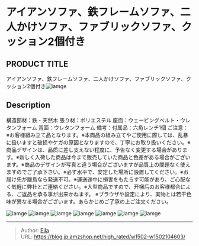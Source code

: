 # アイアンソファ、鉄フレームソファ、二人かけソファ、ファブリックソファ、クッション2個付き


## PRODUCT TITLE 

アイアンソファ、鉄フレームソファ、二人かけソファ、ファブリックソファ、クッション2個付き![iamge](https://b2bfiles1.gigab2b.cn/image/wkseller/17443/20230811_aecf654266406178576481f57976074b.jpg)

## Description

構造部材：鉄・天然木 張り材：ポリエステル 座面：ウェービングベルト・ウレタンフォーム 背面：ウレタンフォーム
備考：付属品：六角レンチ1個
ご注意： ※お客様組み立て品となります。※本商品の組み立てやご使用に際しては、乱暴に扱いますと破损やケガの原因となりますので、丁寧にお取り扱いください。※商品デザインは、品质に差し支えない程度に、予告なく変更する場合があります。※新しく入荷した商品は今まで贩売していた商品と色差がある場合がございます。※商品のデザインが写真と違う場合がございますが品質上の問題なく使えますのでご了承下さい。※必ず水平で、安定した場所に設置してください。※お届け先が離島なら発送不可。※運送途中に損害をもたらす可能があり、ご心配なく気軽に弊社とご連絡ください。※大型商品ですので、开梱后のお客様都合による、ご返品を承る事が出来かねます。
※ブラウザや設定により、実物とは若干色味が異なる場合がございます。あらかじめご了承の上ご注文ください。






![iamge](https://b2bfiles1.gigab2b.cn/image/wkseller/17443/20230811_cdbfff599f7b3307370a3d10ddd71fa8.jpg)
![iamge](https://b2bfiles1.gigab2b.cn/image/wkseller/17443/20230811_a27280f397b3506ddd92668f0a07b828.jpg)
![iamge](https://b2bfiles1.gigab2b.cn/image/wkseller/17443/20230811_cbe005007564c83f4746409298f8cd95.jpg)
![iamge](https://b2bfiles1.gigab2b.cn/image/wkseller/17443/20230811_4c2248c5b4dd4f28461153f25e9bccdf.jpg)
![iamge](https://b2bfiles1.gigab2b.cn/image/wkseller/17443/20230811_a06c1b8a72b55b38b3b7dc8775cf575b.jpg)
![iamge](https://b2bfiles1.gigab2b.cn/image/wkseller/17443/20230811_c00ddffcbff7f19134f134142a4ee2c2.jpg)
![iamge](https://b2bfiles1.gigab2b.cn/image/wkseller/17443/20230811_dcf929ba9089f0829b2d1663d64ac96a.jpg)


---

> Author: [Ella](https://blog.jp.amzshop.net/)  
> URL: https://blog.jp.amzshop.net/high_rated/w1502-w1502104603/  


